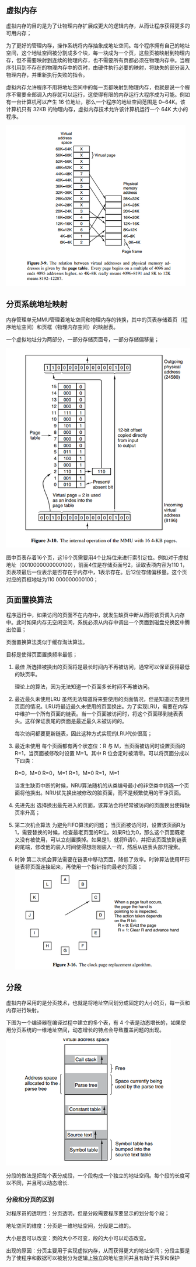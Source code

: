 ## 虚拟内存
虚拟内存的目的是为了让物理内存扩展成更大的逻辑内存，从而让程序获得更多的可用内存；

为了更好的管理内存，操作系统将内存抽象成地址空间。每个程序拥有自己的地址空间，这个地址空间被分割成多个块，每一块成为一个页，这些页被映射到物理内存，但不需要映射到连续的物理内存，也不需要所有页都必须在物理内存中。当程序引用到不存在的物理内存中的页时，由硬件执行必要的映射，将缺失的部分装入物理内存，并重新执行失败的指令。

虚拟内存允许程序不用将地址空间中的每一页都映射到物理内存，也就是说一个程序不需要全部调入内存就可以运行，这使得有限的内存运行大程序成为可能。例如有一台计算机可以产生 16 位地址，那么一个程序的地址空间范围是 0~64K。该计算机只有 32KB 的物理内存，虚拟内存技术允许该计算机运行一个 64K 大小的程序。

![虚拟内存](img/虚拟内存.png)

## 分页系统地址映射
内存管理单元MMU管理着地址空间和物理内存的转换，其中的页表存储着页（程序地址空间）和页框（物理内存空间）的映射表。

一个虚拟地址分为两部分，一部分存储页面号，一部分存储偏移量；

![分页系统地址映射](img/分页系统地址映射.png)

图中页表存着16个页，这16个页需要用4个比特位来进行索引定位。例如对于虚拟地址（0010000000000100），前面4位是存储页面号2，读取表项内容为110 1，页表项最后一位表示是否存在于内存中，1表示存在。后12位存储偏移量。这个页对应的页框地址为110 000000000100；

## 页面置换算法
程序运行中，如果访问的页面不在内存中，就发生缺页中断从而将该页调入内存中。此时如果内存无空闲空间，系统必须从内存中调出一个页面到磁盘兑换区中腾出位置；

页面置换算法类似于缓存淘汰算法。

目标是使得页面置换频率最低；

1. 最佳
   所选择被换出的页面将是最长时间内不再被访问，通常可以保证获得最低的缺页率。

   理论上的算法，因为无法知道一个页面多长时间不再被访问。

2. 最近最久未使用LRU
   虽然无法知道将来要使用的页面情况，但是知道过去使用页面的情况。LRU将最近最久未使用的页面换出。为了实现LRU，需要在内存中维护一个所有页面的链表。当一个页面被访问时，将这个页面移到链表表头。这样保证表尾的页面是最近最久未被访问的。

   每次访问都要更新链表，因此这种方式实现的LRU代价很高；

3. 最近未使用
   每个页面都有两个状态位：R 与 M，当页面被访问时设置页面的 R=1，当页面被修改时设置 M=1。其中 R 位会定时被清零。可以将页面分成以下四类：

    R=0，M=0
    R=0，M=1
    R=1，M=0
    R=1，M=1

    当发生缺页中断的时候，NRU算法随机的从类编号最小的非空类中挑选一个页面将他换出。NRU优先换出被修改的脏页面，而不是频繁使用的干净页面。

4. 先进先出
   选择换出最先进入的页面，该算法会将经常被访问的页面换出使得缺页率升高；

5. 第二次机会算法
   为避免FIFO算法的问题；
   当页面被访问时，设置该页面R为1，需要替换的时候，检查最老页面的R位。如果R位为0，那么这个页面既老又没有被使用，可以立刻置换掉。如果是1，就将R请0，并把该页面放到链表的尾端，修改他的装入时间使得想刚刚装入一样，然后从链表头部开搜索。

6. 时钟
   第二次机会算法需要在链表中移动页面，降低了效率。时钟算法使用环形链表将页面连接起来，再使用一个指针指向最老的页面；
![时钟算法](img/时钟算法.png)


## 分段
虚拟内存采用的是分页技术，也就是将地址空间划分成固定的大小的页，每一页和内存进行映射。

下图为一个编译器在编译过程中建立的多个表，有 4 个表是动态增长的，如果使用分页系统的一维地址空间，动态增长的特点会导致覆盖问题的出现。

![分段](img/分段.png)

分段的做法是把每个表分成段，一个段构成一个独立的地址空间。每个段的长度可以不同，并且可以动态增长.

### 分段和分页的区别
对程序员的透明性：分页透明，但是分段需要程序要显示的划分每个段；

地址空间的维度：分页是一维地址空间，分段是二维的。

大小是否可以改变：页的大小不可变，段的大小可以动态改变。

出现的原因：分页主要用于实现虚拟内存，从而获得更大的地址空间；分段主要是为了使程序和数据可以被划分为逻辑上独立的地址空间并且有助于共享和保护